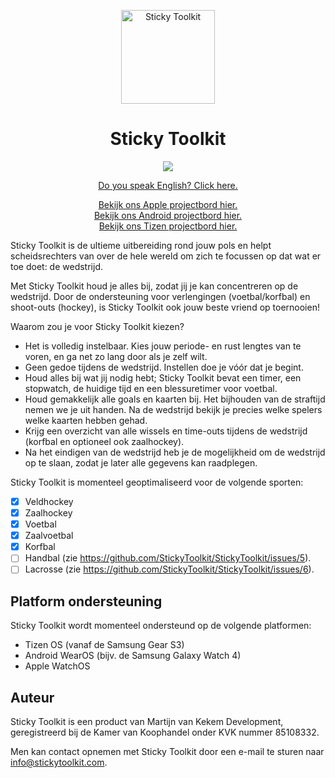 <p align="center">
  <a href="https://www.stickytoolkit.com/">
    <img alt="Sticky Toolkit" src="https://www.stickytoolkit.com/assets/icon/android-icon-192x192.png?v=1.1.0" width="150"/>
  </a>
</p>
<h1 align="center">Sticky Toolkit</h1>

<p align="center">
  <a href="https://www.stickytoolkit.com/discord" title="Discord">
    <img src="https://img.shields.io/discord/930723136071159839">
  </a>
</p>

<p align="center">
  <a href="README-NL.md">Do you speak English? Click here.</a>
</p>

<p align="center">
  <a target="_blank" href="https://github.com/orgs/StickyToolkit/projects/3">Bekijk ons Apple projectbord hier.</a><br>
    <a target="_blank" href="https://github.com/orgs/StickyToolkit/projects/2">Bekijk ons Android projectbord hier.</a><br>
    <a target="_blank" href="https://github.com/orgs/StickyToolkit/projects/4">Bekijk ons Tizen projectbord hier.</a>
</p>

Sticky Toolkit is de ultieme uitbereiding rond jouw pols en helpt scheidsrechters van over de hele wereld om zich te focussen op dat wat er toe doet: de wedstrijd.

Met Sticky Toolkit houd je alles bij, zodat jij je kan concentreren op de wedstrijd. Door de ondersteuning voor verlengingen (voetbal/korfbal) en shoot-outs (hockey), is Sticky Toolkit ook jouw beste vriend op toernooien!

Waarom zou je voor Sticky Toolkit kiezen?
* Het is volledig instelbaar. Kies jouw periode- en rust lengtes van te voren, en ga net zo lang door als je zelf wilt.
* Geen gedoe tijdens de wedstrijd. Instellen doe je vóór dat je begint.
* Houd alles bij wat jij nodig hebt; Sticky Toolkit bevat een timer, een stopwatch, de huidige tijd en een blessuretimer voor voetbal.
* Houd gemakkelijk alle goals en kaarten bij. Het bijhouden van de straftijd nemen we je uit handen. Na de wedstrijd bekijk je precies welke spelers welke kaarten hebben gehad.
* Krijg een overzicht van alle wissels en time-outs tijdens de wedstrijd (korfbal en optioneel ook zaalhockey).
* Na het eindigen van de wedstrijd heb je de mogelijkheid om de wedstrijd op te slaan, zodat je later alle gegevens kan raadplegen.

Sticky Toolkit is momenteel geoptimaliseerd voor de volgende sporten:
  - [x] Veldhockey
  - [x] Zaalhockey
  - [x] Voetbal
  - [x] Zaalvoetbal
  - [x] Korfbal
  - [ ] Handbal (zie https://github.com/StickyToolkit/StickyToolkit/issues/5).
  - [ ] Lacrosse (zie https://github.com/StickyToolkit/StickyToolkit/issues/6).

## Platform ondersteuning
Sticky Toolkit wordt momenteel ondersteund op de volgende platformen:
* Tizen OS (vanaf de Samsung Gear S3)
* Android WearOS (bijv. de Samsung Galaxy Watch 4)
* Apple WatchOS

## Auteur
Sticky Toolkit is een product van Martijn van Kekem Development, geregistreerd bij de Kamer van Koophandel onder KVK nummer 85108332.

Men kan contact opnemen met Sticky Toolkit door een e-mail te sturen naar info@stickytoolkit.com.

